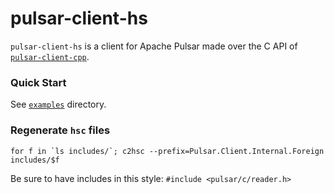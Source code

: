 pulsar-client-hs
=========

`pulsar-client-hs` is a client for Apache Pulsar made over the C API of [`pulsar-client-cpp`](https://pulsar.apache.org/docs/en/client-libraries-cpp/).

### Quick Start

See [`examples`](examples) directory.

### Regenerate `hsc` files

```
for f in `ls includes/`; c2hsc --prefix=Pulsar.Client.Internal.Foreign includes/$f
```

Be sure to have includes in this style: `#include <pulsar/c/reader.h>`
